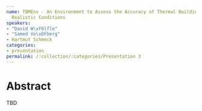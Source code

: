 ```yaml
---
name: TBMEnv - An Environment to Assess the Accuracy of Thermal Building Models under
  Realistic Conditions
speakers:
- "David W\xF6lfle"
- "Samed Vo\xDFberg"
- Hartmut Schmeck
categories:
- presentation
permalink: /:collection/:categories/Presentation 3
---
```


# Abstract
TBD